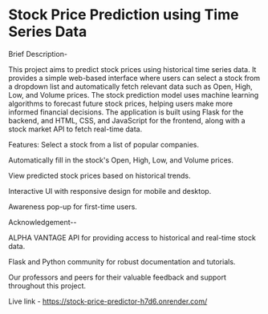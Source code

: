 
# Stock Price Prediction using Time Series Data

Brief Description-

This project aims to predict stock prices using historical time series data. It provides a simple web-based interface where users can select a stock from a dropdown list and automatically fetch relevant data such as Open, High, Low, and Volume prices. The stock prediction model uses machine learning algorithms to forecast future stock prices, helping users make more informed financial decisions. The application is built using Flask for the backend, and HTML, CSS, and JavaScript for the frontend, along with a stock market API to fetch real-time data.

Features:
Select a stock from a list of popular companies.

Automatically fill in the stock's Open, High, Low, and Volume prices.

View predicted stock prices based on historical trends.

Interactive UI with responsive design for mobile and desktop.

Awareness pop-up for first-time users.

Acknowledgement--

ALPHA VANTAGE API for providing access to historical and real-time stock data.

Flask and Python community for robust documentation and tutorials.

Our professors and peers for their valuable feedback and support throughout this project.

Live link - https://stock-price-predictor-h7d6.onrender.com/
